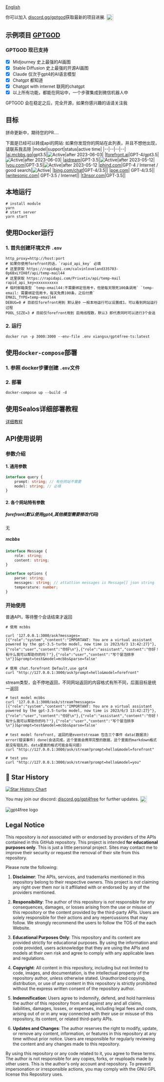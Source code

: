 [English](README.md)

<p>你可以加入 <a href="https://discord.gg/bbH68Kzm">discord.gg/gptgod<a>获取最新的项目进展. <a href="https://discord.gg/bbH68Kzm"><img align="center" alt="gpt4free Discord" width="22px" src="https://raw.githubusercontent.com/peterthehan/peterthehan/master/assets/discord.svg" /></a></p>

## 示例项目 [GPTGOD](http://gptgod.site)

### GPTGOD 现已支持

- [x] Midjourney 史上最强的AI画图
- [x] Stable Diffusion 史上最强的开源AI画图
- [x] Claude 仅次于gpt4的AI语言模型
- [x] Chatgpt 都知道
- [x] Chatgpt with internet 联网的chatgpt
- [x] 以上所有功能，都能在网站中，一个步骤集成到微信机器人中

GPTGOD 会在稳定之后，完全开源，如果你感兴趣的话请关注我

## 目标

拼命更新中，期待您的PR....

下面是已经可以转成api的网站:
如果你发现你的网站在此列表，并且不想他出现，请联系我去除
|model|support|status|active time|
|--|--|--|--|
|[ai.mcbbs.gq](https://ai.mcbbs.gq)|gpt3.5|![Active](https://img.shields.io/badge/Active-brightgreen)|after 2023-06-03|
|[forefront.ai](https://chat.forefront.ai)|GPT-4/gpt3.5|![Active](https://img.shields.io/badge/Active-brightgreen)|after 2023-06-03|
|[aidream](http://aidream.cloud)|GPT-3.5|![Active](https://img.shields.io/badge/Active-brightgreen)|after 2023-05-12|
|[you.com](you.com)|GPT-3.5|![Active](https://img.shields.io/badge/Active-brightgreen)|after 2023-05-12
|[phind.com](https://www.phind.com/)|GPT-4 / Internet / good search|![Active](https://img.shields.io/badge/Active-grey)|
|[bing.com/chat](bing.com/chat)|GPT-4/3.5||
|[poe.com](poe.com)| GPT-4/3.5||
|[writesonic.com](writesonic.com)| GPT-3.5 / Internet||
|[t3nsor.com](t3nsor.com)|GPT-3.5||

## 本地运行

```shell
# install module
yarn
# start server
yarn start
```

## 使用Docker运行

### 1. 首先创建环境文件 `.env`

```env
http_proxy=http://host:port
# 如果你使用forefront的话，`rapid_api_key` 必填
# 这里获取 https://rapidapi.com/calvinloveland335703-0p6BxLYIH8f/api/temp-mail44
# 这里获取 https://rapidapi.com/Privatix/api/temp-mail
rapid_api_key=xxxxxxxxxx
# 临时邮箱类型 `temp-email44:不需要绑定信用卡，但是每天限死100条调用` `temp-email: 需要绑定信用卡，每天免费100条，之后付费` 
EMAIL_TYPE=temp-email44
DEBUG=0 # 目前仅forefront用到 默认是0 一般本地运行可以设置成1，可以看到网站运行过程
POOL_SIZE=3 # 目前仅forefront用到 启用线程数，默认3 即代表同时可以进行3个会话
```

### 2. 运行

```
docker run -p 3000:3000 --env-file .env xiangsx/gpt4free-ts:latest
```

## 使用`docker-compose`部署

### 1. 参照 docker步骤创建 `.env`文件

### 2. 部署

```
docker-compose up --build -d
```

## 使用Sealos详细部署教程

[详细教程](https://icloudnative.io/posts/completely-free-to-use-gpt4/)

## API使用说明

### 参数介绍

#### 1. 通用参数

```typescript
interface query {
    prompt: string; // 有些网站不需要    
    model: string; // 必填
}
```

#### 2. 各个网站特有参数

##### forefront(默认使用gpt4,其他模型需要修改代码)

无

##### mcbbs

```typescript
interface Message {
    role: string;
    content: string;
}

interface options {
    parse: string;
    messages: string; // attattion messages is Message[] json string
    temperature: number;
}

```

### 开始使用

普通API，等待整个会话结束才返回

```shell
# 使用 mcbbs

curl '127.0.0.1:3000/ask?messages=[{"role":"system","content":"IMPORTANT: You are a virtual assistant powered by the gpt-3.5-turbo model, now time is 2023/6/3 13:42:27}"},{"role":"user","content":"你好\n"},{"role":"assistant","content":"你好！有什么我可以帮助你的吗？"},{"role":"user","content":"写个冒泡排序\n"}]&prompt=test&model=mcbbs&parse=false'

# 使用 chat.forefront Default,use gpt4
curl "http://127.0.0.1:3000/ask?prompt=hello&model=forefront"
```

stream类型，会不停地返回，不同网站返回的内容格式有所不同，后面目标是统一返回

```shell
# test model mcbbs
curl '127.0.0.1:3000/ask/stream?messages=[{"role":"system","content":"IMPORTANT: You are a virtual assistant powered by the gpt-3.5-turbo model, now time is 2023/6/3 13:42:27}"},{"role":"user","content":"你好\n"},{"role":"assistant","content":"你好！有什么我可以帮助你的吗？"},{"role":"user","content":"写个冒泡排序\n"}]&prompt=test&model=mcbbs&parse=false'

# test model forefront, 返回的是eventstreaam 包含三个事件 data(数据流) error(错误事件) done(会话完成，这个里面会携带完整的数据，这个里面的markdown格式是没有错乱的，data里面的格式可能会有问题)
curl "http://127.0.0.1:3000/ask/stream?prompt=hello&model=forefront"

# test you
curl "http://127.0.0.1:3000/ask/stream?prompt=hello&model=you"
```

## 🌟 Star History

[![Star History Chart](https://api.star-history.com/svg?repos=xiangsx/gpt4free-ts&type=Date)](https://star-history.com/#xiangsx/gpt4free-ts&&type=Date)

<p>You may join our discord: <a href="https://discord.com/invite/gpt4free">discord.gg/gpt4free<a> for further updates. <a href="https://discord.gg/gpt4free"><img align="center" alt="gpt4free Discord" width="22px" src="https://raw.githubusercontent.com/peterthehan/peterthehan/master/assets/discord.svg" /></a></p>


<img alt="gpt4free logo" src="https://user-images.githubusercontent.com/98614666/233799515-1a7cb6a3-b17f-42c4-956d-8d2a0664466f.png">

## Legal Notice <a name="legal-notice"></a>

This repository is _not_ associated with or endorsed by providers of the APIs contained in this GitHub repository. This
project is intended **for educational purposes only**. This is just a little personal project. Sites may contact me to
improve their security or request the removal of their site from this repository.

Please note the following:

1. **Disclaimer**: The APIs, services, and trademarks mentioned in this repository belong to their respective owners.
   This project is _not_ claiming any right over them nor is it affiliated with or endorsed by any of the providers
   mentioned.

2. **Responsibility**: The author of this repository is _not_ responsible for any consequences, damages, or losses
   arising from the use or misuse of this repository or the content provided by the third-party APIs. Users are solely
   responsible for their actions and any repercussions that may follow. We strongly recommend the users to follow the
   TOS of the each Website.

3. **Educational Purposes Only**: This repository and its content are provided strictly for educational purposes. By
   using the information and code provided, users acknowledge that they are using the APIs and models at their own risk
   and agree to comply with any applicable laws and regulations.

4. **Copyright**: All content in this repository, including but not limited to code, images, and documentation, is the
   intellectual property of the repository author, unless otherwise stated. Unauthorized copying, distribution, or use
   of any content in this repository is strictly prohibited without the express written consent of the repository
   author.

5. **Indemnification**: Users agree to indemnify, defend, and hold harmless the author of this repository from and
   against any and all claims, liabilities, damages, losses, or expenses, including legal fees and costs, arising out of
   or in any way connected with their use or misuse of this repository, its content, or related third-party APIs.

6. **Updates and Changes**: The author reserves the right to modify, update, or remove any content, information, or
   features in this repository at any time without prior notice. Users are responsible for regularly reviewing the
   content and any changes made to this repository.

By using this repository or any code related to it, you agree to these terms. The author is not responsible for any
copies, forks, or reuploads made by other users. This is the author's only account and repository. To prevent
impersonation or irresponsible actions, you may comply with the GNU GPL license this Repository uses.
